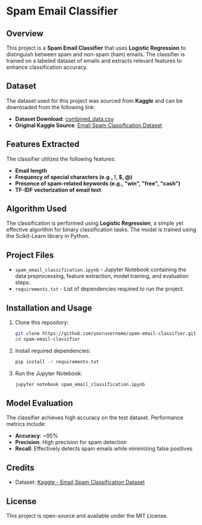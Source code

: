 # Spam Email Classifier

## Overview
This project is a **Spam Email Classifier** that uses **Logistic Regression** to distinguish between spam and non-spam (ham) emails. The classifier is trained on a labeled dataset of emails and extracts relevant features to enhance classification accuracy.

## Dataset
The dataset used for this project was sourced from **Kaggle** and can be downloaded from the following link:
- **Dataset Download**: [combined_data.csv](https://www.mediafire.com/file/26zszufu23tergy/combined_data.csv/file)
- **Original Kaggle Source**: [Email Spam Classification Dataset](https://www.kaggle.com/datasets/purusinghvi/email-spam-classification-dataset)

## Features Extracted
The classifier utilizes the following features:
- **Email length**
- **Frequency of special characters (e.g., !, $, @)**
- **Presence of spam-related keywords (e.g., "win", "free", "cash")**
- **TF-IDF vectorization of email text**

## Algorithm Used
The classification is performed using **Logistic Regression**, a simple yet effective algorithm for binary classification tasks. The model is trained using the Scikit-Learn library in Python.

## Project Files
- `spam_email_classification.ipynb` - Jupyter Notebook containing the data preprocessing, feature extraction, model training, and evaluation steps.
- `requirements.txt` - List of dependencies required to run the project.

## Installation and Usage
1. Clone this repository:
   ```bash
   git clone https://github.com/yourusername/spam-email-classifier.git
   cd spam-email-classifier
   ```
2. Install required dependencies:
   ```bash
   pip install -r requirements.txt
   ```
3. Run the Jupyter Notebook:
   ```bash
   jupyter notebook spam_email_classification.ipynb
   ```

## Model Evaluation
The classifier achieves high accuracy on the test dataset. Performance metrics include:
- **Accuracy**: ~95%
- **Precision**: High precision for spam detection
- **Recall**: Effectively detects spam emails while minimizing false positives

## Credits
- Dataset: [Kaggle - Email Spam Classification Dataset](https://www.kaggle.com/datasets/purusinghvi/email-spam-classification-dataset)

## License
This project is open-source and available under the MIT License.
